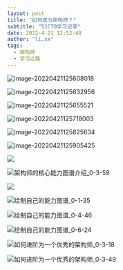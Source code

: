 ```yaml
---
layout: post
title: "如何成为架构师？"
subtitle: "51CTO学习记录"
date: 2022-4-21 12:52:48
author: "li.xx"
tags: 
  - 架构师
  - 学习之路
---
```


![image-20220421125608018](../img/2022/image-20220421125608018.png)

![image-20220421125632956](../img/2022/image-20220421125632956.png)

![image-20220421125655521](../img/2022/image-20220421125655521.png)

![image-20220421125718003](../img/2022/image-20220421125718003.png)

![image-20220421125825634](../img/2022/image-20220421125825634.png)

![image-20220421125905425](../img/2022/image-20220421125905425.png)

![](../img/2022/架构师的核心能力图谱介绍_0-3-30.jpeg)

![架构师的核心能力图谱介绍_0-3-59](../img/2022/架构师的核心能力图谱介绍_0-3-59.jpeg)

![](../img/2022/绘制自己的能力图谱_0-1-11.jpeg)

![绘制自己的能力图谱_0-1-35](../img/2022/绘制自己的能力图谱_0-1-35.jpeg)

![绘制自己的能力图谱_0-4-46](../img/2022/绘制自己的能力图谱_0-4-46.jpeg)

![绘制自己的能力图谱_0-6-24](../img/2022/绘制自己的能力图谱_0-6-24.jpeg)

![如何进阶为一个优秀的架构师_0-3-18](../img/2022/如何进阶为一个优秀的架构师_0-3-18.jpeg)

![如何进阶为一个优秀的架构师_0-3-49](../img/2022/如何进阶为一个优秀的架构师_0-3-49.jpeg)
